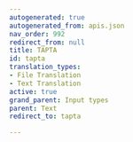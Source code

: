 ```yaml
---
autogenerated: true
autogenerated_from: apis.json
nav_order: 992
redirect_from: null
title: TAPTA
id: tapta
translation_types:
- File Translation
- Text Translation
active: true
grand_parent: Input types
parent: Text
redirect_to: tapta

---
```


